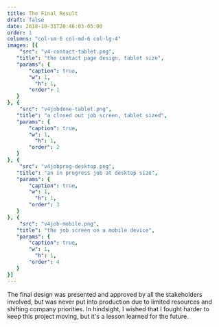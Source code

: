 ```yaml
---
title: The Final Result
draft: false
date: 2018-10-31T20:46:03-05:00
order: 1
columns: "col-sm-6 col-md-6 col-lg-4"
images: [{
    "src": "v4-contact-tablet.png",
   "title": "the contact page design, tablet size",
   "params": {
       "caption": true,
       "w": 1,
         "h": 1,
       "order": 1
   }
}, {
    "src": "v4jobdone-tablet.png",
   "title": "a closed out job screen, tablet sized",
   "params": {
       "caption": true,
       "w": 1,
         "h": 1,
       "order": 2
   }
}, {
    "src": "v4jobprog-desktop.png",
   "title": "an in progress job at desktop size",
   "params": {
       "caption": true,
       "w": 1,
         "h": 1,
       "order": 3
   }
}, {
    "src": "v4job-mobile.png",
   "title": "the job screen on a mobile device",
   "params": {
       "caption": true,
       "w": 1,
         "h": 1,
       "order": 4
   }
}]
---
```

The final design was presented and approved by all the stakeholders involved, but was never put into production due to limited resources and shifting company priorities.
In hindsight, I wished that I fought harder to keep this project moving, but it's a lesson learned for the future.
